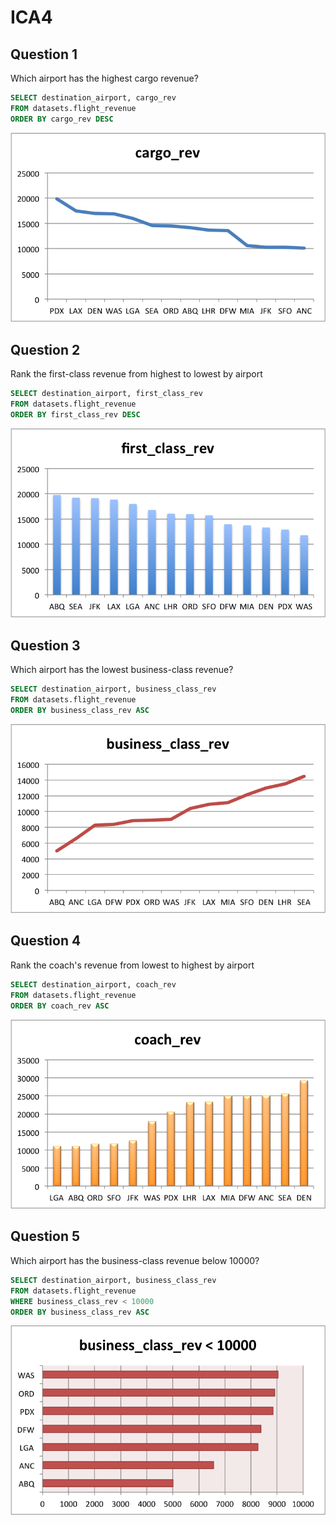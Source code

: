 # ICA4
## Question 1
Which airport has the highest cargo revenue?

```sql
SELECT destination_airport, cargo_rev
FROM datasets.flight_revenue
ORDER BY cargo_rev DESC
```
![ICA-4](Visualization/ICA4-1.png)

## Question 2
Rank the first-class revenue from highest to lowest by airport

```sql
SELECT destination_airport, first_class_rev
FROM datasets.flight_revenue
ORDER BY first_class_rev DESC
```
![ICA-4](Visualization/ICA4-2.png)

## Question 3
Which airport has the lowest business-class revenue?

```sql
SELECT destination_airport, business_class_rev
FROM datasets.flight_revenue
ORDER BY business_class_rev ASC
```
![ICA-4](Visualization/ICA4-3.png)

## Question 4
Rank the coach's revenue from lowest to highest by airport

```sql
SELECT destination_airport, coach_rev
FROM datasets.flight_revenue
ORDER BY coach_rev ASC
```
![ICA-4](Visualization/ICA4-4.png)

## Question 5
Which airport has the business-class revenue below 10000?

```sql
SELECT destination_airport, business_class_rev
FROM datasets.flight_revenue
WHERE business_class_rev < 10000 
ORDER BY business_class_rev ASC
```
![ICA-4](Visualization/ICA4-5.png)
